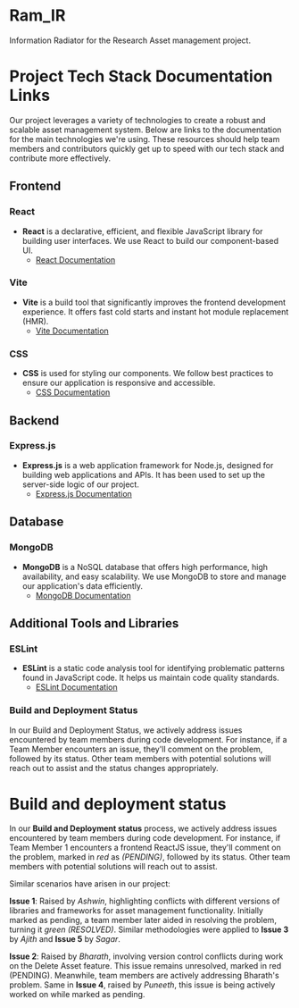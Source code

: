 # Ram_IR
Information Radiator for the Research Asset management project.
# Project Tech Stack Documentation Links

Our project leverages a variety of technologies to create a robust and scalable asset management system. Below are links to the documentation for the main technologies we're using. These resources should help team members and contributors quickly get up to speed with our tech stack and contribute more effectively.

## Frontend

### React

- **React** is a declarative, efficient, and flexible JavaScript library for building user interfaces. We use React to build our component-based UI.
  - [React Documentation](https://reactjs.org/docs/getting-started.html)

### Vite

- **Vite** is a build tool that significantly improves the frontend development experience. It offers fast cold starts and instant hot module replacement (HMR).
  - [Vite Documentation](https://vitejs.dev/guide/)

### CSS

- **CSS** is used for styling our components. We follow best practices to ensure our application is responsive and accessible.
  - [CSS Documentation](https://developer.mozilla.org/en-US/docs/Web/CSS)

## Backend

### Express.js

- **Express.js** is a web application framework for Node.js, designed for building web applications and APIs. It has been used to set up the server-side logic of our project.
  - [Express.js Documentation](https://expressjs.com/)

## Database

### MongoDB

- **MongoDB** is a NoSQL database that offers high performance, high availability, and easy scalability. We use MongoDB to store and manage our application's data efficiently.
  - [MongoDB Documentation](https://docs.mongodb.com/)

## Additional Tools and Libraries

### ESLint

- **ESLint** is a static code analysis tool for identifying problematic patterns found in JavaScript code. It helps us maintain code quality standards.
  - [ESLint Documentation](https://eslint.org/docs/user-guide/getting-started)

### Build and Deployment Status
In our Build and Deployment Status, we actively address issues encountered by team members during code development. For instance, if a Team Member encounters an issue, they'll comment on the problem, followed by its status. Other team members with potential solutions will reach out to assist and the status changes appropriately.

# Build and deployment status

In our **Build and Deployment status** process, we actively address issues encountered by team members during code development. For instance, if Team Member 1 encounters a frontend ReactJS issue, they'll comment on the problem, marked in *red* as *(PENDING)*, followed by its status. Other team members with potential solutions will reach out to assist.

Similar scenarios have arisen in our project:

**Issue 1**:
Raised by *Ashwin*, highlighting conflicts with different versions of libraries and frameworks for asset management functionality. Initially marked as pending, a team member later aided in resolving the problem, turning it *green* *(RESOLVED)*. Similar methodologies were applied to **Issue 3** by *Ajith* and **Issue 5** by *Sagar*.

**Issue 2**:
Raised by *Bharath*, involving version control conflicts during work on the Delete Asset feature. This issue remains unresolved, marked in red (PENDING). Meanwhile, team members are actively addressing Bharath's problem. Same in **Issue 4**, raised by *Puneeth*, this issue is being actively worked on while marked as pending.